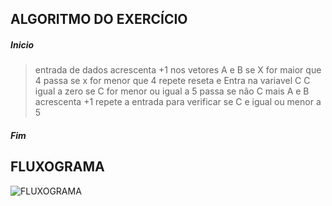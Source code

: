 ## ALGORITMO DO EXERCÍCIO

##### Inicio 

 >  entrada de dados
 >  acrescenta +1 
 >  nos vetores A e B 
 >  se X for maior que 4 passa
 >  se x for menor que 4 repete
 >  reseta e Entra na variavel C
 >  C igual a zero 
 >  se C for menor ou igual a 5 passa
 >  se não C mais A e B 
 >  acrescenta +1
 >  repete a entrada para verificar se C e igual ou menor a 5
 >  
 > 

##### Fim

## FLUXOGRAMA
![FLUXOGRAMA](https://user-images.githubusercontent.com/54295421/172900607-f46bb5f7-a525-475d-aaf8-fa9b724dd1f6.png)
